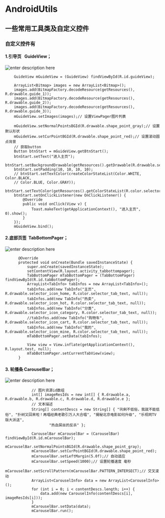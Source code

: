 # AndroidUtils

## 一些常用工具类及自定义控件

### 自定义控件有
#### 1.引导页   GuideView；
![enter description here][1]

		GuideView mGuideView = (GuideView) findViewById(R.id.guideView);

		ArrayList<Bitmap> images = new ArrayList<Bitmap>();
		images.add(BitmapFactory.decodeResource(getResources(), R.drawable.guide_1));
		images.add(BitmapFactory.decodeResource(getResources(), R.drawable.guide_2));
		images.add(BitmapFactory.decodeResource(getResources(), R.drawable.guide_3));
		mGuideView.setImages(images);// 设置ViewPager图片列表

		mGuideView.setNormalPointsBGId(R.drawable.shape_point_gray);// 设置默认形状
		mGuideView.setCurPointBGId(R.drawable.shape_point_red);// 设置滚动圆点背景
		// 获取button
		Button btnStart = mGuideView.getBtnStart();
		btnStart.setText("进入主页");
		btnStart.setBackgroundDrawable(getResources().getDrawable(R.drawable.selector_guide_btn_bg));
		btnStart.setPadding(10, 10, 10, 10);
		// btnStart.setTextColor(createColorStateList(Color.WHITE, Color.BLACK,
		// Color.BLUE, Color.GRAY));
		btnStart.setTextColor(getResources().getColorStateList(R.color.selector_guide_txt_color));
		btnStart.setOnClickListener(new OnClickListener() {
			@Override
			public void onClick(View v) {
				Toast.makeText(getApplicationContext(), "进入主页", 0).show();
			}
		});
		mGuideView.bind();
#### 2.底部页签  TabBottomPager；
![enter description here][2]

          @Override
          protected void onCreate(Bundle savedInstanceState) {
              super.onCreate(savedInstanceState);
              setContentView(R.layout.activity_tabbottompager);
              TabBottomPager mTabBottomPager = (TabBottomPager) findViewById(R.id.tabBottomPager);
              ArrayList<TabInfo> tabInfos = new ArrayList<TabInfo>();
              tabInfos.add(new TabInfo("主页", R.drawable.selector_icon_home, R.color.selector_tab_text, null));
              tabInfos.add(new TabInfo("热卖", R.drawable.selector_icon_hot, R.color.selector_tab_text, null));
              tabInfos.add(new TabInfo("分类", R.drawable.selector_icon_category, R.color.selector_tab_text, null));
              //tabInfos.add(new TabInfo("购物车", R.drawable.selector_icon_cart, R.color.selector_tab_text, null));
              tabInfos.add(new TabInfo("我的", R.drawable.selector_icon_mine, R.color.selector_tab_text, null));
              mTabBottomPager.setData(tabInfos);

              View view = View.inflate(getApplicationContext(), R.layout.test, null);
              mTabBottomPager.setCurrentTabView(view);
          }   

#### 3. 轮播条  CarouselBar；
![enter description here][3]
                
                // 图片资源id数组
                int[] imageResIds = new int[] { R.drawable.a, R.drawable.b, R.drawable.c, R.drawable.d, R.drawable.e };
                // 文本描述
                String[] contentDescs = new String[] { "巩俐不低俗，我就不能低俗", "扑树又回来啦！再唱经典老歌引万人大合唱", "揭秘北京电影如何升级", "乐视网TV版大派送",
                        "热血屌丝的反杀" };

                CarouselBar mCarouselBar = (CarouselBar) findViewById(R.id.mCarouselBar);
                mCarouselBar.setNormalPointsBGId(R.drawable.shape_point_gray);
                mCarouselBar.setCurPointBGId(R.drawable.shape_point_red);
                mCarouselBar.setLeftMargin(5.0f);// 自动适应
                mCarouselBar.setSpeed(1000);// 设置轮播速度 毫秒
                mCarouselBar.setScrollPattern(mCarouselBar.PATTERN_INTERSECT);// 交叉滚动
                ArrayList<CarouselInfo> data = new ArrayList<CarouselInfo>();
                for (int i = 0; i < contentDescs.length; i++) {
                    data.add(new CarouselInfo(contentDescs[i], imageResIds[i]));
                }
                mCarouselBar.setData(data);
                mCarouselBar.run();


  [1]: ./images/Screenshot_1476463793.png "Screenshot_1476463793.png"
  [2]: ./images/Screenshot_1476449972.png "Screenshot_1476449972.png"
  [3]: ./images/Screenshot_1476463203.png "Screenshot_1476463203.png"